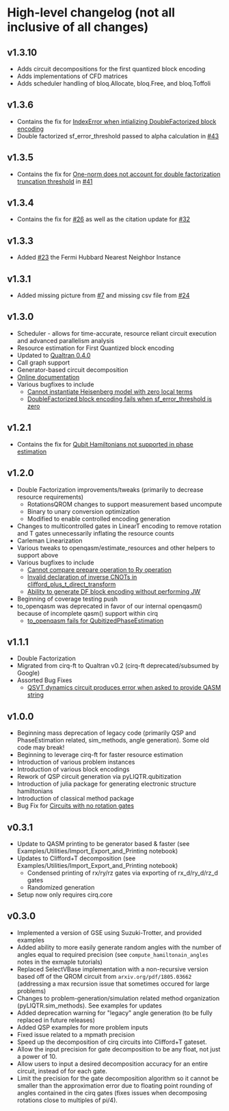 # High-level changelog (not all inclusive of all changes)
## v1.3.10
* Adds circuit decompositions for the first quantized block encoding
* Adds implementations of CFD matrices
* Adds scheduler handling of bloq.Allocate, bloq.Free, and bloq.Toffoli

## v1.3.6
* Contains the fix for [IndexError when intializing DoubleFactorized block encoding](https://github.com/isi-usc-edu/pyLIQTR/issues/42)
* Double factorized sf_error_threshold passed to alpha calculation in [#43](https://github.com/isi-usc-edu/pyLIQTR/pull/43)

## v1.3.5
* Contains the fix for [One-norm does not account for double factorization truncation threshold](https://github.com/isi-usc-edu/pyLIQTR/issues/31) in [#41](https://github.com/isi-usc-edu/pyLIQTR/pull/41)

## v1.3.4
* Contains the fix for [#26](https://github.com/isi-usc-edu/pyLIQTR/issues/26) as well as the citation update for [#32](https://github.com/isi-usc-edu/pyLIQTR/issues/32)

## v1.3.3
* Added [#23](https://github.com/isi-usc-edu/pyLIQTR/issues/23) the Fermi Hubbard Nearest Neighbor Instance

## v1.3.1
* Added missing picture from [#7](https://github.com/isi-usc-edu/pyLIQTR/issues/7) and missing csv file from [#24](https://github.com/isi-usc-edu/pyLIQTR/issues/24)

## v1.3.0
* Scheduler - allows for time-accurate, resource reliant circuit execution and advanced parallelism analysis
* Resource estimation for First Quantized block encoding
* Updated to [Qualtran 0.4.0](https://github.com/quantumlib/Qualtran/tree/v0.4.0)
* Call graph support
* Generator-based circuit decomposition
* [Online documentation](https://isi-usc-edu.github.io/pyLIQTR/)
* Various bugfixes to include
    * [Cannot instantiate Heisenberg model with zero local terms](https://github.com/isi-usc-edu/pyLIQTR/issues/12)
    * [DoubleFactorized block encoding fails when sf_error_threshold is zero](https://github.com/isi-usc-edu/pyLIQTR/issues/21)

## v1.2.1
* Contains the fix for [Qubit Hamiltonians not supported in phase estimation](https://github.com/isi-usc-edu/pyLIQTR/issues/18)

## v1.2.0
* Double Factorization improvements/tweaks (primarily to decrease resource requirements)
    * RotationsQROM changes to support measurement based uncompute
    * Binary to unary conversion optimization
    * Modified to enable controlled encoding generation
* Changes to multicontrolled gates in LinearT encoding to remove rotation and T gates unnecessarily inflating the resource counts
* Carleman Linearization
* Various tweaks to openqasm/estimate_resources and other helpers to support above
* Various bugfixes to include
    * [Cannot compare prepare operation to Ry operation](https://github.com/isi-usc-edu/pyLIQTR/issues/9)
    * [Invalid declaration of inverse CNOTs in clifford_plus_t_direct_transform](https://github.com/isi-usc-edu/pyLIQTR/issues/11)
    * [Ability to generate DF block encoding without performing JW](https://github.com/isi-usc-edu/pyLIQTR/issues/13)
* Beginning of coverage testing push
* to_openqasm was deprecated in favor of our internal openqasm() because of incomplete qasm() support within cirq
    * [to_openqasm fails for QubitizedPhaseEstimation](https://github.com/isi-usc-edu/pyLIQTR/issues/8)

## v1.1.1
* Double Factorization
* Migrated from cirq-ft to Qualtran v0.2 (cirq-ft deprecated/subsumed by Google)
* Assorted Bug Fixes
    * [QSVT dynamics circuit produces error when asked to provide QASM string](https://github.com/isi-usc-edu/pyLIQTR/issues/5)

## v1.0.0
* Beginning mass deprecation of legacy code (primarily QSP and PhaseEstimation related, sim_methods, angle generation). Some old code may break!
* Beginning to leverage cirq-ft for faster resource estimation
* Introduction of various problem instances
* Introduction of various block encodings
* Rework of QSP circuit generation via pyLIQTR.qubitization
* Introduction of julia package for generating electronic structure hamiltonians
* Introduction of classical method package
* Bug Fix for [Circuits with no rotation gates](https://github.com/isi-usc-edu/pyLIQTR/issues/4)


## v0.3.1
* Update to QASM printing to be generator based & faster (see Examples/Utilities/Import_Export_and_Printing notebook)
* Updates to Clifford+T decomposition (see Examples/Utilities/Import_Export_and_Printing notebook)
    * Condensed printing of rx/ry/rz gates via exporting of rx_d/ry_d/rz_d gates
    * Randomized generation
* Setup now only requires cirq.core

## v0.3.0
* Implemented a version of GSE using Suzuki-Trotter, and provided examples
* Added ability to more easily generate random angles with the number of angles equal to required precision (see `compute_hamiltonain_angles` notes in the exmaple tutorials)
* Replaced SelectVBase implementation with a non-recursive version based off of the QROM circuit from `arxiv.org/pdf/1805.03662` (addressing a max recursion issue that sometimes occured for large problems)
* Changes to problem-generation/simulation related method organization (pyLIQTR.sim_methods). See examples for updates
* Added deprecation warning for "legacy" angle generation (to be fully replaced in future releases)
* Added QSP examples for more problem inputs
* Fixed issue related to a mpmath precision
* Speed up the decomposition of cirq circuits into Clifford+T gateset.
* Allow the input precision for gate decomposition to be any float, not just a power of 10.
* Allow users to input a desired decomposition accuracy for an entire circuit, instead of for each gate.
* Limit the precision for the gate decomposition algorithm so it cannot be smaller than the approximation error due to floating point rounding of angles contained in the cirq gates (fixes issues when decomposing rotations close to multiples of pi/4).
